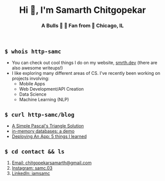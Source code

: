 <h1 align="center">Hi 👋, I'm Samarth Chitgopekar</h1>
<h3 align="center">A Bulls 🐂 🏀 Fan from 📍 Chicago, IL</h3>
<br>

## `$ whois http-samc`
- You can check out cool things I do on my website, [smrth.dev](https://smrth.dev) (there are also awesome writeups!)
- I like exploring many different areas of CS. I've recently been working on projects involving:
    - Mobile Apps
    - Web Development/API Creation
    - Data Science
    - Machine Learning (NLP)

## `$ curl http-samc/blog`
<!-- BLOG-POST-LIST:START -->
- [A Simple Pascal&#39;s Triangle Solution](https://dev.to/httpsamc/a-simple-pascals-triangle-solution-1jn2)
- [in-memory databases: a demo](https://dev.to/httpsamc/in-memory-databases-a-pratical-demo-4bmp)
- [Deploying An App: 5 things I learned](https://dev.to/httpsamc/test-post-1921)
<!-- BLOG-POST-LIST:END -->

## `$ cd contact && ls`
1. [Email: chitgopekarsamarth@gmail.com](chitgopekarsamarth@gmail.com)
2. [Instagram: samc.03](https://www.instagram.com/samc.03)
3. [LinkedIn: iamsamc](https://www.linkedin.com/in/iamsamc/)

